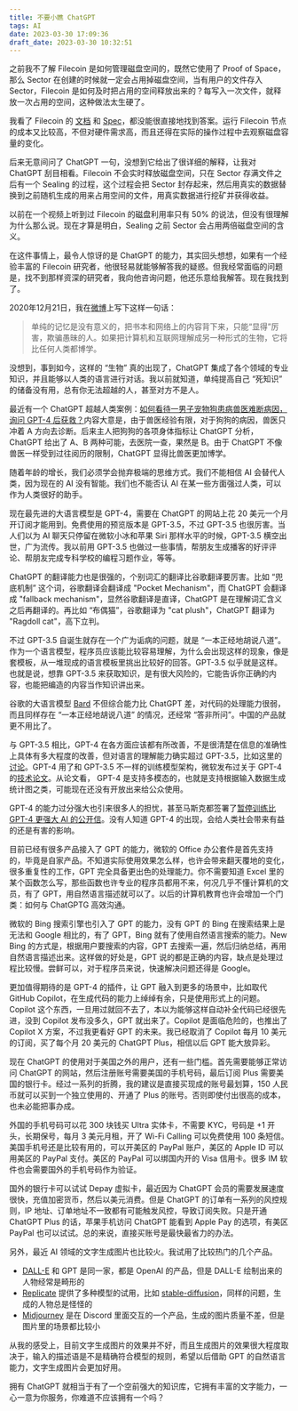 ```yaml
---
title: 不要小瞧 ChatGPT
tags: AI
date: 2023-03-30 17:09:36
draft_date: 2023-03-30 10:32:51
---
```



之前我不了解 Filecoin 是如何管理磁盘空间的，既然它使用了 Proof of Space，那么 Sector 在创建的时候就一定会占用掉磁盘空间，当有用户的文件存入 Sector，Filecoin 是如何及时把占用的空间释放出来的？每写入一次文件，就释放一次占用的空间，这种做法太生硬了。

我看了 Filecoin 的 [文档](https://docs.filecoin.io/basics/what-is-filecoin/storage-model/) 和 [Spec](https://spec.filecoin.io/systems/filecoin_mining/sector/)，都没能很直接地找到答案。运行 Filecoin 节点的成本又比较高，不但对硬件需求高，而且还得在实际的操作过程中去观察磁盘容量的变化。

后来无意间问了 ChatGPT 一句，没想到它给出了很详细的解释，让我对 ChatGPT 刮目相看。Filecoin 不会实时释放磁盘空间，只在 Sector 存满文件之后有一个 Sealing 的过程，这个过程会把 Sector 封存起来，然后用真实的数据替换到之前随机生成的用来占用空间的文件，用真实数据进行挖矿并获得收益。

以前在一个视频上听到过 Filecoin 的磁盘利用率只有 50% 的说法，但没有很理解为什么那么说。现在才算是明白，Sealing 之前 Sector 会占用两倍磁盘空间的含义。

在这件事情上，最令人惊讶的是 ChatGPT 的能力，其实回头想想，如果有一个经验丰富的 Filecoin 研究者，他很轻易就能够解答我的疑惑。但我经常面临的问题是，找不到那样资深的研究者，我向他咨询问题，他还乐意给我解答。现在我找到了。

2020年12月21日，我在[微博](/micro-blog/#2020-32)上写下这样一句话：

> 单纯的记忆是没有意义的，把书本和网络上的内容背下来，只能“显得”厉害，欺骗愚昧的人。如果把计算机和互联网理解成另一种形式的生物，它将比任何人类都博学。

没想到，事到如今，这样的 “生物” 真的出现了，ChatGPT 集成了各个领域的专业知识，并且能够以人类的语言进行对话。我以前就知道，单纯提高自己 “死知识” 的储备没有用，总有你无法超越的人，甚至对方不是人。

最近有一个 ChatGPT 超越人类案例：[如何看待一男子宠物狗患病兽医难断病因，询问 GPT-4 后获救？](https://www.zhihu.com/question/592511373)内容大意是，由于兽医经验有限，对于狗狗的病因，兽医只冲着 A 方向去诊断。后来主人把狗狗的各项身体指标让 ChatGPT 分析，ChatGPT 给出了 A、B 两种可能，去医院一查，果然是 B。由于 ChatGPT 不像兽医一样受到过往阅历的限制，ChatGPT 显得比兽医更加博学。

随着年龄的增长，我们必须学会抛弃极端的思维方式。我们不能相信 AI 会替代人类，因为现在的 AI 没有智能。我们也不能否认 AI 在某一些方面强过人类，可以作为人类很好的助手。

现在最先进的大语言模型是 GPT-4，需要在 ChatGPT 的网站上花 20 美元一个月开订阅才能用到。免费使用的预览版本是 GPT-3.5，不过 GPT-3.5 也很厉害。当人们以为 AI 聊天只停留在微软小冰和苹果 Siri 那样水平的时候，GPT-3.5 横空出世，广为流传。我以前用 GPT-3.5 也做过一些事情，帮朋友生成播客的好评评论、帮朋友完成专科学校的编程习题作业，等等。

ChatGPT 的翻译能力也是很强的，个别词汇的翻译比谷歌翻译要厉害。比如 “兜底机制” 这个词，谷歌翻译会翻译成 "Pocket Mechanism"，而 ChatGPT 会翻译成 "fallback mechanism"，显然谷歌翻译是直译，ChatGPT 是在理解词汇含义之后再翻译的。再比如 “布偶猫”，谷歌翻译为 "cat plush"，ChatGPT 翻译为 "Ragdoll cat"，高下立判。

不过 GPT-3.5 自诞生就存在一个广为诟病的问题，就是 “一本正经地胡说八道”。作为一个语言模型，程序员应该能比较容易理解，为什么会出现这样的现象，像是套模板，从一堆现成的语言模板里挑出比较好的回答。GPT-3.5 似乎就是这样。也就是说，想靠 GPT-3.5 来获取知识，是有很大风险的，它能告诉你正确的内容，也能把编造的内容当作知识讲出来。

谷歌的大语言模型 [Bard](https://bard.google.com/) 不但综合能力比 ChatGPT 差，对代码的处理能力很弱，而且同样存在 “一本正经地胡说八道” 的情况，还经常 “答非所问”。中国的产品就更不用比了。

与 GPT-3.5 相比，GPT-4 在各方面应该都有所改善，不是很清楚在信息的准确性上具体有多大程度的改善，但对语言的理解能力确实超过 GPT-3.5，比如这里的[讨论](https://v2ex.com/t/927744)。GPT-4 用了和 GPT-3.5 不一样的训练模型架构，微软发布过关于 GPT-4 的[技术论文](https://arxiv.org/abs/2303.12712)。从论文看， GPT-4 是支持多模态的，也就是支持根据输入数据生成统计图之类，可能现在还没有开放出来给公众使用。

GPT-4 的能力过分强大也引来很多人的担忧，甚至马斯克都签署了[暂停训练比 GPT-4 更强大 AI 的公开信](https://futureoflife.org/open-letter/pause-giant-ai-experiments/)。没有人知道 GPT-4 的出现，会给人类社会带来有益的还是有害的影响。

目前已经有很多产品接入了 GPT 的能力，微软的 Office 办公套件是首先支持的，毕竟是自家产品。不知道实际使用效果怎么样，也许会带来翻天覆地的变化，很多重复性的工作，GPT 完全具备更出色的处理能力。你不需要知道 Excel 里的某个函数怎么写，那些函数也许专业的程序员都用不来，何况几乎不懂计算机的文员，有了 GPT，用自然语言描述就可以了。以后的计算机教育也许会增加一个门类：如何与 ChatGPTG 高效沟通。

微软的 Bing 搜索引擎也引入了 GPT 的能力，没有 GPT 的 Bing 在搜索结果上是无法和 Google 相比的，有了 GPT，Bing 就有了使用自然语言搜索的能力。New Bing 的方式是，根据用户要搜索的内容，GPT 去搜索一遍，然后归纳总结，再用自然语言描述出来。这样做的好处是，GPT 说的都是正确的内容，缺点是处理过程比较慢。尝鲜可以，对于程序员来说，快速解决问题还得是 Google。

更加值得期待的是 GPT-4 的插件，让 GPT 融入到更多的场景中，比如取代 GitHub Copilot，在生成代码的能力上绰绰有余，只是使用形式上的问题。Copilot 这个东西，一旦用过就回不去了，本以为能够这样自动补全代码已经很先进，没到 Copilot 发布没多久，GPT 就出来了。Copilot 是面临危险的，也推出了 Copilot X 方案，不过我更看好 GPT 的未来。我已经取消了 Copilot 每月 10 美元的订阅，买了每个月 20 美元的 ChatGPT Plus，相信以后 GPT 能大放异彩。

现在 ChatGPT 的使用对于美国之外的用户，还有一些门槛。首先需要能够正常访问 ChatGPT 的网站，然后注册账号需要美国的手机号码，最后订阅 Plus 需要美国的银行卡。经过一系列的折腾，我的建议是直接买现成的账号最划算，150 人民币就可以买到一个独立使用的、开通了 Plus 的账号。否则即使付出很高的成本，也未必能把事办成。

外国的手机号码可以花 300 块钱买 Ultra 实体卡，不需要 KYC，号码是 +1 开头，长期保号，每月 3 美元月租，开了 Wi-Fi Calling 可以免费使用 100 条短信。美国手机号还是比较有用的，可以开美区的 PayPal 账户，美区的 Apple ID 可以用美区的 PayPal 支付。美区的 PayPal 可以绑国内开的 Visa 信用卡。很多 IM 软件也会需要国外的手机号码作为验证。

国外的银行卡可以试试 Depay 虚拟卡，最近因为 ChatGPT 会员的需要发展速度很快，充值加密货币，然后以美元消费。但是 ChatGPT 的订单有一系列的风控规则，IP 地址、订单地址不一致都有可能触发风控，导致订阅失败。只是开通 ChatGPT Plus 的话，苹果手机访问 ChatGPT 能看到 Apple Pay 的选项，有美区 PayPal 也可以试试。总的来说，直接买账号是最快最省力的办法。

另外，最近 AI 领域的文字生成图片也比较火。我试用了比较热门的几个产品。

- [DALL-E](https://labs.openai.com/) 和 GPT 是同一家，都是 OpenAI 的产品，但是 DALL-E 绘制出来的人物经常是畸形的
- [Replicate](https://replicate.com/explore) 提供了多种模型的试用，比如 [stable-diffusion](https://replicate.com/stability-ai/stable-diffusion)，同样的问题，生成的人物总是怪怪的
- [Midjourney](https://www.midjourney.com/) 是在 Discord 里面交互的一个产品，生成的图片质量不差，但是图片里的场景都比较小

从我的感受上，目前文字生成图片的效果并不好，而且生成图片的效果很大程度取决于，输入的描述语是不是精确符合模型的规则，希望以后借助 GPT 的自然语言能力，文字生成图片会更加好用。

拥有 ChatGPT 就相当于有了一个空前强大的知识库，它拥有丰富的文字能力，一心一意为你服务，你难道不应该拥有一个吗？

